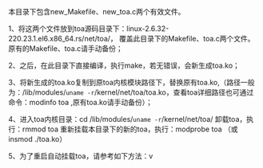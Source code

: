 本目录下包含new_Makefile、new_toa.c两个有效文件。

1、将这两个文件放到toa源码目录下：linux-2.6.32-220.23.1.el6.x86_64.rs/net/toa/，
 覆盖此目录下的Makefile、toa.c两个文件。原有的Makefile、toa.c请手动备份；

2、之后，在此目录下直接编译，执行make，若无错误，会新生成toa.ko；

3、将新生成的toa.ko复制到原toa内核模块路径下，替换原有toa.ko,（路径一般为：/lib/modules/`uname -r`/kernel/net/toa/toa.ko，查看toa详细路径也可通过命令：modinfo toa ,原有toa.ko请手动备份）；

4、进入toa内核目录：cd /lib/modules/`uname -r`/kernel/net/toa/
   卸载toa，执行：rmmod toa 
   重新挂载本目录下的新的toa，执行：modprobe toa   （或 insmod ./toa.ko）
   
5、为了重启自动挂载toa，请参考如下方法：v

